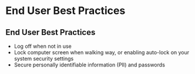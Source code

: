 # End User Best Practices

## End User Best Practices

- Log off when not in use
- Lock computer screen when walking way, or enabling auto-lock on your system security settings
- Secure personally identifiable information (PII) and passwords